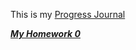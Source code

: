 This is my [Progress Journal](https://bu-ie-582.github.io/fall20-egc-boun/)

[***My Homework 0***](https://github.com/BU-IE-582/fall20-egc-boun/blob/main/files/homework0.html)

